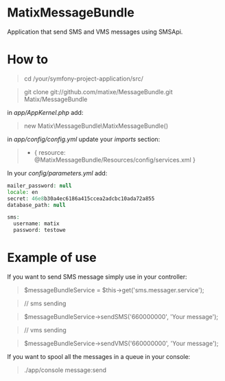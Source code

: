 # MatixMessageBundle
Application that send SMS and VMS messages using SMSApi.

# How to

> cd /your/symfony-project-application/src/

> git clone git://github.com/matixe/MessageBundle.git Matix/MessageBundle

in *app/AppKernel.php* add: 
> new Matix\MessageBundle\MatixMessageBundle()

in *app/config/config.yml* update your *imports* section:
> - { resource: @MatixMessageBundle/Resources/config/services.xml }

In your *config/parameters.yml* add:
```PHP
mailer_password: null
locale: en
secret: 46e8b30a4ec6186a415ccea2adcbc10ada72a855
database_path: null

sms:
  username: matix
  password: testowe
```

# Example of use
If you want to send SMS message simply use in your controller:

> $messageBundleService = $this->get('sms.messager.service');

> // sms sending

> $messageBundleService->sendSMS('660000000', 'Your message');

> // vms sending

> $messageBundleService->sendVMS('660000000', 'Your message');

If you want to spool all the messages in a queue in your console:
> ./app/console message:send